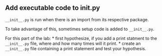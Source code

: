 ## Add executable code to __init__.py

`__init__.py` is run when there is an import from its respective package.

To take advantage of this, sometimes setup code is added to `__init__.py`.

For this part of the lab:
	* first hypothesize, if you add a print statment to the `__init__.py` file, where and how many times will it print.
	* create an `__init__.py` file containing a print statement and test your hypothesis.
	